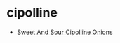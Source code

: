 # cipolline

 * [Sweet And Sour Cipolline Onions](index/s/sweet-and-sour-cipolline-onions-109198.json)
